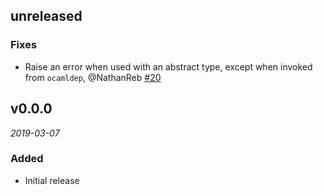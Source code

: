 ## unreleased

### Fixes

- Raise an error when used with an abstract type, except when invoked from `ocamldep`, @NathanReb
  [#20](https://github.com/cryptosense/ppx_factory/pull/20)

## v0.0.0

*2019-03-07*

### Added

- Initial release
